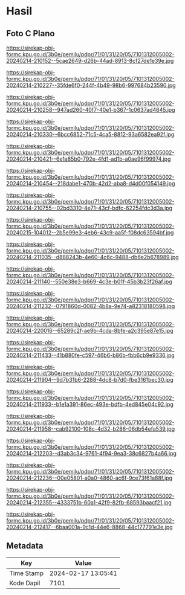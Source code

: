 # Hasil

## Foto C Plano

https://sirekap-obj-formc.kpu.go.id/3b0e/pemilu/pdpr/71/01/31/20/05/7101312005002-20240214-210152--5cae2649-d26b-44ad-8913-8cf27de1e39e.jpg

https://sirekap-obj-formc.kpu.go.id/3b0e/pemilu/pdpr/71/01/31/20/05/7101312005002-20240214-210227--35fde6f0-244f-4b49-98b6-997684b23590.jpg

https://sirekap-obj-formc.kpu.go.id/3b0e/pemilu/pdpr/71/01/31/20/05/7101312005002-20240214-210258--947ad260-40f7-40e1-b367-1c0637ad4645.jpg

https://sirekap-obj-formc.kpu.go.id/3b0e/pemilu/pdpr/71/01/31/20/05/7101312005002-20240214-210330--6bcc6852-71c5-4ca5-8812-93a6582ea92f.jpg

https://sirekap-obj-formc.kpu.go.id/3b0e/pemilu/pdpr/71/01/31/20/05/7101312005002-20240214-210421--6e1a85b0-792e-4fd1-ad1b-a0ae96f99974.jpg

https://sirekap-obj-formc.kpu.go.id/3b0e/pemilu/pdpr/71/01/31/20/05/7101312005002-20240214-210454--218dabe1-470b-42d2-aba8-d4d00f054149.jpg

https://sirekap-obj-formc.kpu.go.id/3b0e/pemilu/pdpr/71/01/31/20/05/7101312005002-20240214-210755--02bd3310-4e71-43cf-bdfc-62254fdc3d3a.jpg

https://sirekap-obj-formc.kpu.go.id/3b0e/pemilu/pdpr/71/01/31/20/05/7101312005002-20240215-104012--2b5e99e3-4eb6-43c9-aa5f-f08dc63594bf.jpg

https://sirekap-obj-formc.kpu.go.id/3b0e/pemilu/pdpr/71/01/31/20/05/7101312005002-20240214-211035--d888243b-4e60-4c6c-9488-db6e2b678989.jpg

https://sirekap-obj-formc.kpu.go.id/3b0e/pemilu/pdpr/71/01/31/20/05/7101312005002-20240214-211140--550e38e3-b669-4c3e-b01f-45b3b23f26af.jpg

https://sirekap-obj-formc.kpu.go.id/3b0e/pemilu/pdpr/71/01/31/20/05/7101312005002-20240214-211232--0791860d-0082-4b8a-9e74-a82318180598.jpg

https://sirekap-obj-formc.kpu.go.id/3b0e/pemilu/pdpr/71/01/31/20/05/7101312005002-20240214-220016--65289c2f-ae9b-4cda-8bfe-a2c395e87e15.jpg

https://sirekap-obj-formc.kpu.go.id/3b0e/pemilu/pdpr/71/01/31/20/05/7101312005002-20240214-211433--41b880fe-c597-46b6-b86b-fbb6cb9e9336.jpg

https://sirekap-obj-formc.kpu.go.id/3b0e/pemilu/pdpr/71/01/31/20/05/7101312005002-20240214-211904--9d7b31b6-2288-4dc8-b7d0-fbe3161bec30.jpg

https://sirekap-obj-formc.kpu.go.id/3b0e/pemilu/pdpr/71/01/31/20/05/7101312005002-20240214-211933--b1e1a391-86ec-493e-bdfb-4ed845e04c92.jpg

https://sirekap-obj-formc.kpu.go.id/3b0e/pemilu/pdpr/71/01/31/20/05/7101312005002-20240214-211958--cab92100-108c-4d32-b286-06db54efa539.jpg

https://sirekap-obj-formc.kpu.go.id/3b0e/pemilu/pdpr/71/01/31/20/05/7101312005002-20240214-212203--d3ab3c34-9761-4f94-9ea3-38c6827b4a66.jpg

https://sirekap-obj-formc.kpu.go.id/3b0e/pemilu/pdpr/71/01/31/20/05/7101312005002-20240214-212236--00e05801-a0a0-4860-ac6f-9ce73f61a88f.jpg

https://sirekap-obj-formc.kpu.go.id/3b0e/pemilu/pdpr/71/01/31/20/05/7101312005002-20240214-212355--4333751b-60a1-42f9-82fb-68593baacf21.jpg

https://sirekap-obj-formc.kpu.go.id/3b0e/pemilu/pdpr/71/01/31/20/05/7101312005002-20240214-212417--6baa001a-9c1d-44e6-8868-44c177791e3e.jpg


## Metadata

| Key        | Value               |
| ---------- | ------------------- |
| Time Stamp | 2024-02-17 13:05:41 |
| Kode Dapil | 7101                |



